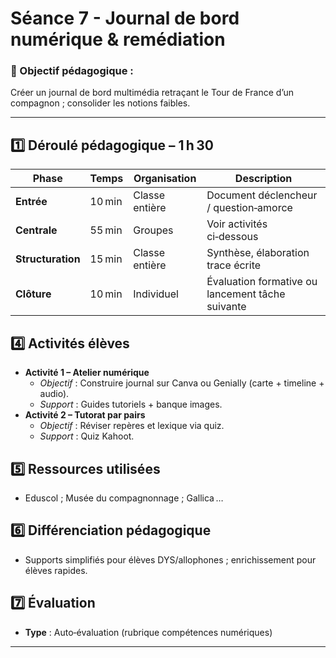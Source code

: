 # Séance 7 - Journal de bord numérique & remédiation

### 🎯 Objectif pédagogique :

Créer un journal de bord multimédia retraçant le Tour de France d’un compagnon ; consolider les notions faibles.

---

## **1️⃣ Déroulé pédagogique – 1 h 30**
| Phase | Temps | Organisation | Description |
|-------|-------|--------------|-------------|
| **Entrée** | 10 min | Classe entière | Document déclencheur / question‑amorce |
| **Centrale** | 55 min | Groupes | Voir activités ci‑dessous |
| **Structuration** | 15 min | Classe entière | Synthèse, élaboration trace écrite |
| **Clôture** | 10 min | Individuel | Évaluation formative ou lancement tâche suivante |

## **4️⃣ Activités élèves**

- **Activité 1 – Atelier numérique**  
  - *Objectif* : Construire journal sur Canva ou Genially (carte + timeline + audio).  
  - *Support* : Guides tutoriels + banque images.  
- **Activité 2 – Tutorat par pairs**  
  - *Objectif* : Réviser repères et lexique via quiz.  
  - *Support* : Quiz Kahoot.  

## **5️⃣ Ressources utilisées**

- Eduscol ; Musée du compagnonnage ; Gallica …

## **6️⃣ Différenciation pédagogique**

- Supports simplifiés pour élèves DYS/allophones ; enrichissement pour élèves rapides.

## **7️⃣ Évaluation**

- **Type** : Auto‑évaluation (rubrique compétences numériques)

---
